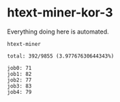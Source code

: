 # htext-miner-kor-3

Everything doing here is automated.

```
htext-miner

total: 392/9855 (3.97767630644343%)

job0: 71
job1: 82
job2: 77
job3: 83
job4: 79
```